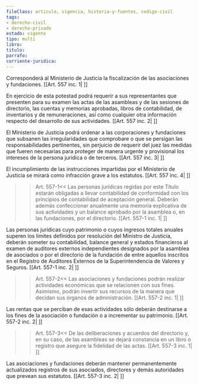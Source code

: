 ```yaml
---
fileClass: articulo, vigencia, historia-y-fuentes, codigo-civil
tags:
- derecho-civil
- derecho-privado
estado: vigente
tipo: multi
libro:
titulo:
parrafo:
corriente-juridica:
---
```

Corresponderá al Ministerio de Justicia la fiscalización de las asociaciones y fundaciones. [[Art. 557 inc. 1| ]]

En ejercicio de esta potestad podrá requerir a sus representantes que presenten para su examen las actas de las asambleas y de las sesiones de directorio, las cuentas y memorias aprobadas, libros de contabilidad, de inventarios y de remuneraciones, así como cualquier otra información respecto del desarrollo de sus actividades. [[Art. 557 inc. 2| ]]

El Ministerio de Justicia podrá ordenar a las corporaciones y fundaciones que subsanen las irregularidades que comprobare o que se persigan las responsabilidades pertinentes, sin perjuicio de requerir del juez las medidas que fueren necesarias para proteger de manera urgente y provisional los intereses de la persona jurídica o de terceros. [[Art. 557 inc. 3| ]]

El incumplimiento de las instrucciones impartidas por el Ministerio de Justicia se mirará como infracción grave a los estatutos. [[Art. 557 inc. 4| ]]

>>Art. 557-1<<
Las personas jurídicas regidas por este Título estarán obligadas a llevar contabilidad de conformidad con los principios de contabilidad de aceptación general. Deberán además confeccionar anualmente una memoria explicativa de sus actividades y un balance aprobado por la asamblea o, en las fundaciones, por el directorio. [[Art. 557-1 inc. 1| ]]

Las personas jurídicas cuyo patrimonio o cuyos ingresos totales anuales superen los límites definidos por resolución del Ministro de Justicia, deberán someter su contabilidad, balance general y estados financieros al examen de auditores externos independientes designados por la asamblea de asociados o por el directorio de la fundación de entre aquellos inscritos en el Registro de Auditores Externos de la Superintendencia de Valores y Seguros. [[Art. 557-1 inc. 2| ]]

>>Art. 557-2<<
Las asociaciones y fundaciones podrán realizar actividades económicas que se relacionen con sus fines. Asimismo, podrán invertir sus recursos de la manera que decidan sus órganos de administración. [[Art. 557-2 inc. 1| ]]

Las rentas que se perciban de esas actividades sólo deberán destinarse a los fines de la asociación o fundación o a incrementar su patrimonio. [[Art. 557-2 inc. 2| ]]

>>Art. 557-3<<
De las deliberaciones y acuerdos del directorio y, en su caso, de las asambleas se dejará constancia en un libro o registro que asegure la fidelidad de las actas. [[Art. 557-3 inc. 1| ]]

Las asociaciones y fundaciones deberán mantener permanentemente actualizados registros de sus asociados, directores y demás autoridades que prevean sus estatutos. [[Art. 557-3 inc. 2| ]]